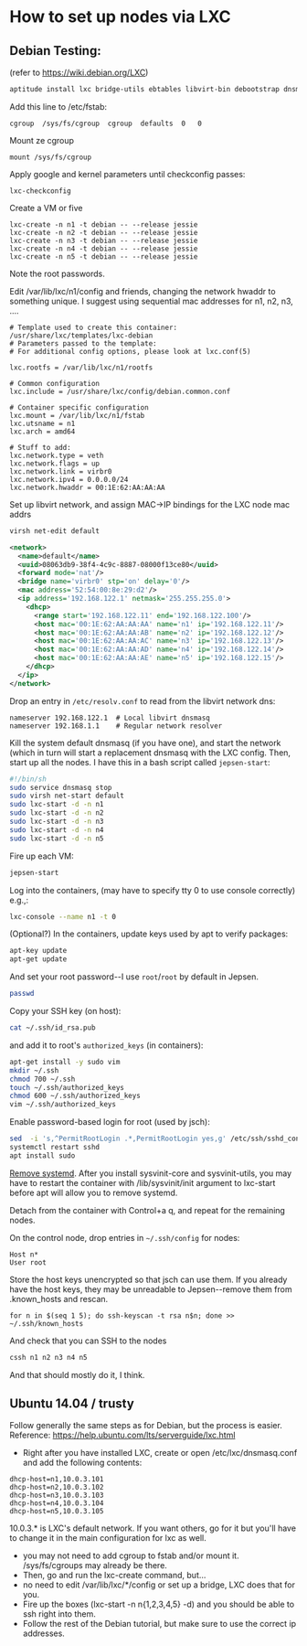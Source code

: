 # How to set up nodes via LXC
## Debian Testing:

(refer to https://wiki.debian.org/LXC)

```sh
aptitude install lxc bridge-utils ebtables libvirt-bin debootstrap dnsmasq
```

Add this line to /etc/fstab:

```
cgroup  /sys/fs/cgroup  cgroup  defaults  0   0
```

Mount ze cgroup

```
mount /sys/fs/cgroup
```

Apply google and kernel parameters until checkconfig passes:

```
lxc-checkconfig
```

Create a VM or five

```
lxc-create -n n1 -t debian -- --release jessie
lxc-create -n n2 -t debian -- --release jessie
lxc-create -n n3 -t debian -- --release jessie
lxc-create -n n4 -t debian -- --release jessie
lxc-create -n n5 -t debian -- --release jessie
```

Note the root passwords.

Edit /var/lib/lxc/n1/config and friends, changing the network hwaddr to something unique. I suggest using sequential mac addresses for n1, n2, n3, ....

```
# Template used to create this container: /usr/share/lxc/templates/lxc-debian
# Parameters passed to the template:
# For additional config options, please look at lxc.conf(5)

lxc.rootfs = /var/lib/lxc/n1/rootfs

# Common configuration
lxc.include = /usr/share/lxc/config/debian.common.conf

# Container specific configuration
lxc.mount = /var/lib/lxc/n1/fstab
lxc.utsname = n1
lxc.arch = amd64

# Stuff to add:
lxc.network.type = veth
lxc.network.flags = up
lxc.network.link = virbr0
lxc.network.ipv4 = 0.0.0.0/24
lxc.network.hwaddr = 00:1E:62:AA:AA:AA
```

Set up libvirt network, and assign MAC->IP bindings for the LXC node mac addrs

```sh
virsh net-edit default
```

```xml
<network>
  <name>default</name>
  <uuid>08063db9-38f4-4c9c-8887-08000f13ce80</uuid>
  <forward mode='nat'/>
  <bridge name='virbr0' stp='on' delay='0'/>
  <mac address='52:54:00:8e:29:d2'/>
  <ip address='192.168.122.1' netmask='255.255.255.0'>
    <dhcp>
      <range start='192.168.122.11' end='192.168.122.100'/>
      <host mac='00:1E:62:AA:AA:AA' name='n1' ip='192.168.122.11'/>
      <host mac='00:1E:62:AA:AA:AB' name='n2' ip='192.168.122.12'/>
      <host mac='00:1E:62:AA:AA:AC' name='n3' ip='192.168.122.13'/>
      <host mac='00:1E:62:AA:AA:AD' name='n4' ip='192.168.122.14'/>
      <host mac='00:1E:62:AA:AA:AE' name='n5' ip='192.168.122.15'/>
    </dhcp>
  </ip>
</network>
```

Drop an entry in `/etc/resolv.conf` to read from the libvirt network dns:

```
nameserver 192.168.122.1  # Local libvirt dnsmasq
nameserver 192.168.1.1    # Regular network resolver
```

Kill the system default dnsmasq (if you have one), and start the network (which
in turn will start a replacement dnsmasq with the LXC config. Then, start up
all the nodes. I have this in a bash script called `jepsen-start`:

```sh
#!/bin/sh
sudo service dnsmasq stop
sudo virsh net-start default
sudo lxc-start -d -n n1
sudo lxc-start -d -n n2
sudo lxc-start -d -n n3
sudo lxc-start -d -n n4
sudo lxc-start -d -n n5
```

Fire up each VM:

```sh
jepsen-start
```

Log into the containers, (may have to specify tty 0 to use console correctly) e.g.,:

```sh
lxc-console --name n1 -t 0
```

(Optional?) In the containers, update keys used by apt to verify packages:

```sh
apt-key update
apt-get update
```

And set your root password--I use `root`/`root` by default in Jepsen.

```sh
passwd
```

Copy your SSH key (on host):

```sh
cat ~/.ssh/id_rsa.pub
```

and add it to root's `authorized_keys` (in containers):

```sh
apt-get install -y sudo vim
mkdir ~/.ssh
chmod 700 ~/.ssh
touch ~/.ssh/authorized_keys
chmod 600 ~/.ssh/authorized_keys
vim ~/.ssh/authorized_keys
```

Enable password-based login for root (used by jsch):
```sh
sed  -i 's,^PermitRootLogin .*,PermitRootLogin yes,g' /etc/ssh/sshd_config
systemctl restart sshd
apt install sudo
```

[Remove systemd](http://without-systemd.org/wiki/index.php/How_to_remove_systemd_from_a_Debian_jessie/sid_installation). After you install sysvinit-core and sysvinit-utils, you may have to restart the container with /lib/sysvinit/init argument to lxc-start before apt will allow you to remove systemd.

Detach from the container with Control+a q, and repeat for the remaining nodes.

On the control node, drop entries in `~/.ssh/config` for nodes:

```
Host n*
User root
```

Store the host keys unencrypted so that jsch can use them. If you already have
the host keys, they may be unreadable to Jepsen--remove them from .known_hosts
and rescan.

```
for n in $(seq 1 5); do ssh-keyscan -t rsa n$n; done >> ~/.ssh/known_hosts
```

And check that you can SSH to the nodes

```sh
cssh n1 n2 n3 n4 n5
```

And that should mostly do it, I think.

## Ubuntu 14.04 / trusty

Follow generally the same steps as for Debian, but the process is easier. Reference: https://help.ubuntu.com/lts/serverguide/lxc.html

* Right after you have installed LXC, create or open /etc/lxc/dnsmasq.conf and add the following contents:

```
dhcp-host=n1,10.0.3.101
dhcp-host=n2,10.0.3.102
dhcp-host=n3,10.0.3.103
dhcp-host=n4,10.0.3.104
dhcp-host=n5,10.0.3.105
```

10.0.3.* is LXC's default network. If you want others, go for it but you'll have to change it in the main configuration for lxc as well.

* you may not need to add cgroup to fstab and/or mount it. /sys/fs/cgroups may already be there.
* Then, go and run the lxc-create command, but...
* no need to edit /var/lib/lxc/*/config or set up a bridge, LXC does that for you.
* Fire up the boxes (lxc-start -n n{1,2,3,4,5} -d) and you should be able to ssh right into them.
* Follow the rest of the Debian tutorial, but make sure to use the correct ip addresses.
